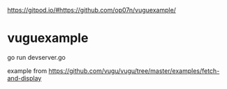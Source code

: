 
https://gitpod.io/#https://github.com/op07n/vuguexample/

# vuguexample

go run devserver.go


example from  https://github.com/vugu/vugu/tree/master/examples/fetch-and-display

